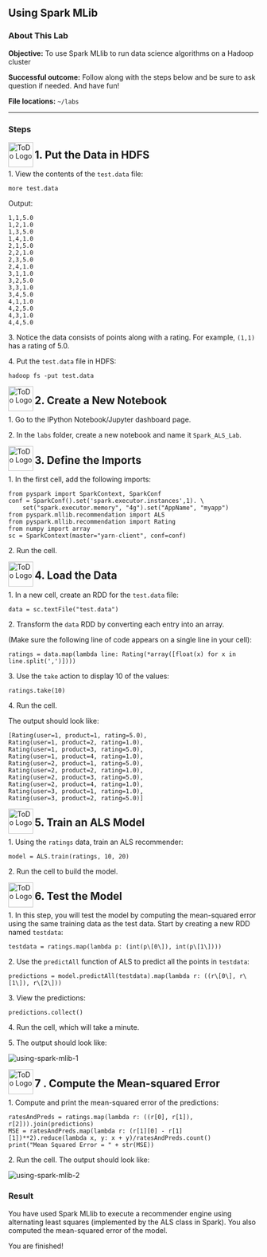 ## Using Spark MLib

### About This Lab

**Objective:** To use Spark MLlib to run data science algorithms on a Hadoop cluster

**Successful outcome:** Follow along with the steps below and be sure to ask question if needed. And have fun!

**File locations:** `~/labs`

---
### Steps


<img src="https://user-images.githubusercontent.com/558905/40613898-7a6c70d6-624e-11e8-9178-7bde851ac7bd.png" align="left" width="50" height="50" title="ToDo Logo">
<h2>1. Put the Data in HDFS</h2>

1\.  View the contents of the `test.data` file:
```
more test.data
```
Output:
```
1,1,5.0
1,2,1.0
1,3,5.0
1,4,1.0
2,1,5.0
2,2,1.0
2,3,5.0
2,4,1.0
3,1,1.0
3,2,5.0
3,3,1.0
3,4,5.0
4,1,1.0
4,2,5.0
4,3,1.0
4,4,5.0
```

3\.  Notice the data consists of points along with a rating. For example, `(1,1)` has a rating of 5.0.

4\.  Put the `test.data` file in HDFS:

```
hadoop fs -put test.data
```


<!--STEP-->

<img src="https://user-images.githubusercontent.com/558905/40613898-7a6c70d6-624e-11e8-9178-7bde851ac7bd.png" align="left" width="50" height="50" title="ToDo Logo">
<h2>2. Create a New Notebook</h2>

1\.  Go to the IPython Notebook/Jupyter dashboard page.

2\.  In the `labs` folder, create a new notebook and name it `Spark_ALS_Lab`.


<!--STEP-->

<img src="https://user-images.githubusercontent.com/558905/40613898-7a6c70d6-624e-11e8-9178-7bde851ac7bd.png" align="left" width="50" height="50" title="ToDo Logo">
<h2>3. Define the Imports</h2>

1\.  In the first cell, add the following imports:

```
from pyspark import SparkContext, SparkConf
conf = SparkConf().set('spark.executor.instances',1). \
    set("spark.executor.memory", "4g").set("AppName", "myapp") 
from pyspark.mllib.recommendation import ALS
from pyspark.mllib.recommendation import Rating
from numpy import array
sc = SparkContext(master="yarn-client", conf=conf)
```

2\.  Run the cell. 


<!--STEP-->

<img src="https://user-images.githubusercontent.com/558905/40613898-7a6c70d6-624e-11e8-9178-7bde851ac7bd.png" align="left" width="50" height="50" title="ToDo Logo">
<h2>4. Load the Data</h2>


1\.  In a new cell, create an RDD for the `test.data` file:

```
data = sc.textFile("test.data")
```

2\.  Transform the `data` RDD by converting each entry into an array.

(Make sure the following line of code appears on a single line in your cell):

```
ratings = data.map(lambda line: Rating(*array([float(x) for x in line.split(',')])))
```

3\.  Use the `take` action to display 10 of the values:

```
ratings.take(10)
```

4\.  Run the cell.

The output should look like:

```
[Rating(user=1, product=1, rating=5.0), 
Rating(user=1, product=2, rating=1.0), 
Rating(user=1, product=3, rating=5.0), 
Rating(user=1, product=4, rating=1.0), 
Rating(user=2, product=1, rating=5.0), 
Rating(user=2, product=2, rating=1.0), 
Rating(user=2, product=3, rating=5.0), 
Rating(user=2, product=4, rating=1.0), 
Rating(user=3, product=1, rating=1.0), 
Rating(user=3, product=2, rating=5.0)]
```


<!--STEP-->

<img src="https://user-images.githubusercontent.com/558905/40613898-7a6c70d6-624e-11e8-9178-7bde851ac7bd.png" align="left" width="50" height="50" title="ToDo Logo">
<h2>5. Train an ALS Model</h2>

1\.  Using the `ratings` data, train an ALS recommender:

```
model = ALS.train(ratings, 10, 20)
```

2\.  Run the cell to build the model. 


<!--STEP-->

<img src="https://user-images.githubusercontent.com/558905/40613898-7a6c70d6-624e-11e8-9178-7bde851ac7bd.png" align="left" width="50" height="50" title="ToDo Logo">
<h2>6. Test the Model</h2>

1\.  In this step, you will test the model by computing the mean-squared error using the same training data as the test data. Start by creating a new RDD named `testdata`:

```
testdata = ratings.map(lambda p: (int(p\[0\]), int(p\[1\])))
```

2\.  Use the `predictAll` function of ALS to predict all the points in `testdata`:

```
predictions = model.predictAll(testdata).map(lambda r: ((r\[0\], r\[1\]), r\[2\]))
```

3\.  View the predictions:

```
predictions.collect()
```

4\.  Run the cell, which will take a minute.

5\.  The output should look like:

![using-spark-mlib-1](https://user-images.githubusercontent.com/21102559/40943055-e6ebe956-681d-11e8-8534-fe8ae16b2bdf.png)


<!--STEP-->

<img src="https://user-images.githubusercontent.com/558905/40613898-7a6c70d6-624e-11e8-9178-7bde851ac7bd.png" align="left" width="50" height="50" title="ToDo Logo">
<h2>7 . Compute the Mean-squared Error</h2>

1\.  Compute and print the mean-squared error of the predictions:
```
ratesAndPreds = ratings.map(lambda r: ((r[0], r[1]), r[2])).join(predictions) 
MSE = ratesAndPreds.map(lambda r: (r[1][0] - r[1][1])**2).reduce(lambda x, y: x + y)/ratesAndPreds.count()
print("Mean Squared Error = " + str(MSE))
```

2\.  Run the cell. The output should look like:

![using-spark-mlib-2](https://user-images.githubusercontent.com/21102559/40943056-e6ffa428-681d-11e8-9e71-c9b7b22bed6b.png)


### Result

You have used Spark MLlib to execute a recommender engine using alternating least squares (implemented by the ALS class in Spark). You also computed the mean-squared error of the model.

You are finished!
